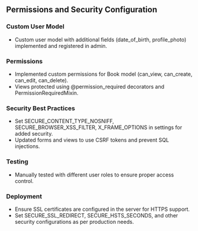 ## Permissions and Security Configuration

### Custom User Model
- Custom user model with additional fields (date_of_birth, profile_photo) implemented and registered in admin.

### Permissions
- Implemented custom permissions for Book model (can_view, can_create, can_edit, can_delete).
- Views protected using @permission_required decorators and PermissionRequiredMixin.

### Security Best Practices
- Set SECURE_CONTENT_TYPE_NOSNIFF, SECURE_BROWSER_XSS_FILTER, X_FRAME_OPTIONS in settings for added security.
- Updated forms and views to use CSRF tokens and prevent SQL injections.

### Testing
- Manually tested with different user roles to ensure proper access control.

### Deployment
- Ensure SSL certificates are configured in the server for HTTPS support.
- Set SECURE_SSL_REDIRECT, SECURE_HSTS_SECONDS, and other security configurations as per production needs.

